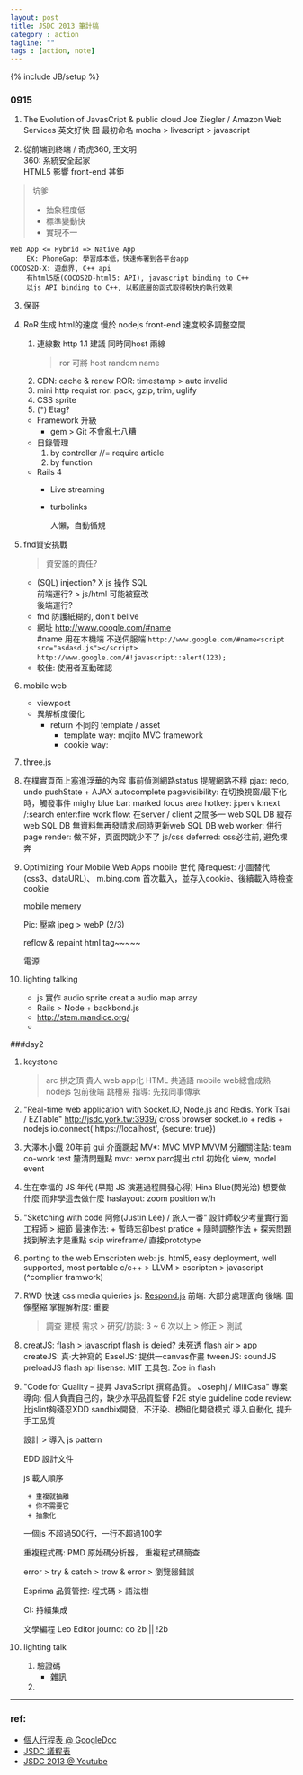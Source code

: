 ```yaml
---
layout: post
title: JSDC 2013 筆計稿
category : action
tagline: ""
tags : [action, note]
---
```

{% include JB/setup %}

### 0915
1. The Evolution of JavasCript & public cloud
    Joe Ziegler / Amazon Web Services
    英文好快 囧
    最初命名
    mocha > livescript > javascript

2. 從前端到終端 / 奇虎360, 王文明  
    360: 系統安全起家  
    HTML5 影響 front-end 甚鉅  
> 坑爹
>
> +    抽象程度低
> +    標準變動快
> +    實現不一

    Web App <= Hybrid => Native App
        EX: PhoneGap: 學習成本低，快速佈署到各平台app
    COCOS2D-X: 遊戲界, C++ api
        有html5版(COCOS2D-html5: API), javascript binding to C++
        以js API binding to C++, 以較底層的函式取得較快的執行效果

3. 保哥

4. RoR 生成 html的速度 慢於 nodejs
    front-end 速度較多調整空間
    1. 連線數
        http 1.1 建議 同時同host 兩線
        > ror 可將 host random name
    2. CDN: cache & renew
        ROR: timestamp > auto invalid
    3. mini http requist
        ror: pack, gzip, trim, uglify
    4. CSS sprite
    5. (*) Etag?

    + Framework 升級
        + gem > Git 不會亂七八糟
    + 目錄管理
        1. by controller
            //= require article
        2. by function
    + Rails 4
        + Live streaming
        + turbolinks

            人懶，自動循規


5. fnd資安挑戰
    > 資安誰的責任?

    + (SQL) injection?
        X js 操作 SQL  
            前端運行? > js/html 可能被竄改  
            後端運行?
    + fnd 防護紙糊的, don't belive
    + 網址 http://www.google.com/#name  
        #name 用在本機端 不送伺服端
        `http://www.google.com/#name<script src="asdasd.js"></script>`
        `http://www.google.com/#!javascript::alert(123);`
    + 較佳: 使用者互動確認

6. mobile web
    + viewpost
    + 異解析度優化
        + return 不同的 template / asset
            + template way: mojito MVC framework
            + cookie way:

7. three.js

8. 在樸實頁面上塞進浮華的內容
    事前偵測網路status 提醒網路不穩
    pjax: redo, undo
        pushState + AJAX
    autocomplete
    pagevisibility: 在切換視窗/最下化時，觸發事件
    mighy blue bar: marked focus area
    hotkey: j:perv k:next /:search enter:fire
    work flow: 在server / client 之間多一 web SQL DB 緩存
        web SQL DB 無資料無再發請求/同時更新web SQL DB
    web worker: 併行
    page render: 做不好，頁面閃跳少不了
    js/css deferred: css必往前, 避免裸奔

9. Optimizing Your Mobile Web Apps
    mobile 世代
    降request: 小圖替代(css3、dataURL)、
    m.bing.com 首次載入，並存入cookie、後續載入時檢查cookie

    mobile memery

    Pic:
        壓縮
        jpeg > webP (2/3)

    reflow & repaint
    html tag~~~~~

    電源

10. lighting talking
    + js 實作 audio sprite
        creat a audio map array
    + Rails > Node + backbond.js
    + http://stem.mandice.org/
    +

###day2
1. keystone
    > arc 拱之頂
    貴人
        web app化
        HTML 共通語
            mobile web總會成熟
        nodejs 包前後端
        跳槽易
    指導: 先找同事傳承

2. "Real-time web application with Socket.IO, Node.js and Redis.
York Tsai / EZTable"
    http://jsdc.york.tw:3939/
    cross browser
    socket.io + redis + nodejs
    io.connect('https://localhost', {secure: true})

3. 大澤木小鐵
    20年前 gui 介面蹶起
    MV*: MVC MVP MVVM
        分離關注點:
            team co-work
            test
            釐清問題點
    mvc: xerox parc提出
        ctrl 初始化 view, model
    event

4. 生在幸福的 JS 年代 (早期 JS 演進過程開發心得) Hina Blue(閃光洽)
    想要做什麼 而非學這去做什麼
    haslayout: zoom position w/h

5. "Sketching with code 阿修(Justin Lee) / 旅人一番"
    設計師較少考量實行面
    工程師 > 細節
    最速作法:
        + 暫時忘卻best pratice
        + 隨時調整作法
        + 探索問題找到解法才是重點
    skip wireframe/ 直接prototype

6. porting to the web
    Emscripten
    web: js, html5, easy deployment, well supported, most portable
    c/c++ > LLVM >  escripten > javascript
            (^complier framwork)

7. RWD
    快速
    css media quieries
    js: [Respond.js](https://github.com/scottjehl/Respond#respondjs)
        前端: 大部分處理面向
        後端: 圖像壓縮
    掌握解析度: 重要
    > 調查
     > 建模
      > 需求
       > 研究/訪談: 3 ~ 6 次以上
        > 修正
         > 測試

8. creatJS: flash > javascript
    flash is deied?
    未死透
    flash air > app
    createJS: 真‧大神寫的
        EaselJS: 提供一canvas作畫
        tweenJS:
        soundJS
        preloadJS
    flash api
        lisense: MIT
    工具包: Zoe in flash

9. "Code for Quality – 提昇 JavaScript 撰寫品質。 Josephj / MiiiCasa"
    專案導向: 個人負責自己的，缺少水平品質監督
    F2E style guideline
    code review: 比jslint夠殘忍XDD
    sandbix開發，不汙染、模組化開發模式
    導入自動化, 提升手工品質

    設計 > 導入 js pattern

    EDD 設計文件

    js 載入順序

        + 重複就抽離
        + 你不需要它
        + 抽象化

    一個js 不超過500行，一行不超過100字

    重複程式碼: PMD 原始碼分析器， 重複程式碼簡查

    error > try & catch > trow & error > 瀏覽器錯誤

    Esprima 品質管控:
        程式碼 > 語法樹

    CI: 持續集成

    文學編程
        Leo Editor
            journo:
            co
    2b || !2b

10. lighting talk
    1. 驗證碼
        + 雜訊
    2. 

---

### ref:
+ [個人行程表 @ GoogleDoc](https://docs.google.com/spreadsheet/ccc?key=0AqMUl4JFkRfldEVuNDBkNUNsSlZEbDBFXzYzdTloUkE#gid=0)
+ [JSDC 議程表](http://jsdc.tw/schedule/)
+ [JSDC 2013 @ Youtube](http://www.youtube.com/watch?v=HTsEvdRBexw&list=PL8dIIwCMF-SOaSb3_VYUlyULpPyk7iwlh)